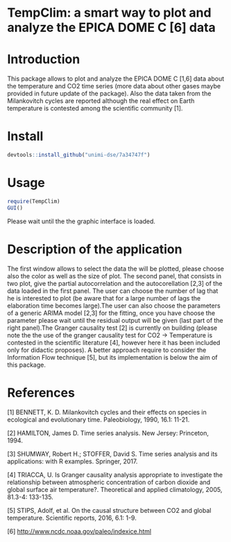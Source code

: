 # TempClim: a smart way to plot and analyze the EPICA DOME C [6] data


# Introduction  

This package allows to plot and analyze the EPICA DOME C [1,6] data about the temperature and CO2 time series (more data about other gases maybe provided in future update of the package). Also the data taken from the Milankovitch cycles are reported although the real effect on Earth temperature is contested among the scientific community [1]. 

# Install 

```R
devtools::install_github("unimi-dse/7a34747f")  
```
# Usage

```R
require(TempClim)  
GUI()    
```
Please wait until the the graphic interface is loaded. 

# Description of the application       

The first window allows to select the data the will be plotted, please choose also the color as well as the size of plot. The second panel, that consists in two plot, give the partial autocorrelation and the autocorellation [2,3] of the data loaded in the first panel. The user can choose the number of lag that he is interested to plot (be aware that for a large number of lags the elaboration time becomes large).The user can also choose the parameters of a generic ARIMA model [2,3] for the fitting, once you have choose the parameter please wait until the residual output will be given (last part of the right panel).The Granger causality test [2] is currently on building (please note the the use of the granger causality test for CO2 -> Temperature is contested in the scientific literature [4], however here it has been included only for didactic proposes). A better approach require to consider the Information Flow technique [5], but its implementation is below the aim of this package. 

# References

[1] BENNETT, K. D. Milankovitch cycles and their effects on species in ecological and evolutionary time. Paleobiology, 1990, 16.1: 11-21.

[2] HAMILTON, James D. Time series analysis. New Jersey: Princeton, 1994.

[3] SHUMWAY, Robert H.; STOFFER, David S. Time series analysis and its applications: with R examples. Springer, 2017.

[4] TRIACCA, U. Is Granger causality analysis appropriate to investigate the relationship between atmospheric concentration of carbon dioxide and global surface air temperature?. Theoretical and applied climatology, 2005, 81.3-4: 133-135.

[5] STIPS, Adolf, et al. On the causal structure between CO2 and global temperature. Scientific reports, 2016, 6.1: 1-9.

[6] http://www.ncdc.noaa.gov/paleo/indexice.html








